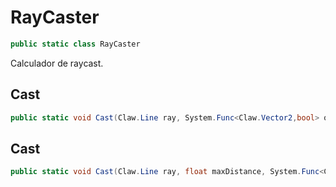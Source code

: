 # RayCaster
```csharp
public static class RayCaster
```
Calculador de raycast.<br />
## Cast
```csharp
public static void Cast(Claw.Line ray, System.Func<Claw.Vector2,bool> onMove, out Vector2? hitPoint, Claw.Vector2 cellSize) { }
```
## Cast
```csharp
public static void Cast(Claw.Line ray, float maxDistance, System.Func<Claw.Vector2,bool> onMove, out Vector2? hitPoint, Claw.Vector2 cellSize) { }
```
